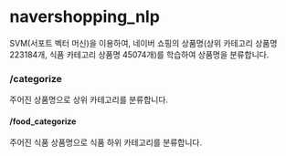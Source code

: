 # **navershopping_nlp**

SVM(서포트 벡터 머신)을 이용하여, 네이버 쇼핑의 상품명(상위 카테고리 상품명 223184개, 식품 카테고리 상품명 45074개)를 학습하여 상품명을 분류합니다.



### /categorize

주어진 상품명으로 상위 카테고리를 분류합니다.



#### /food_categorize

주어진 식품 상품명으로 식품 하위 카테고리를 분류합니다.





